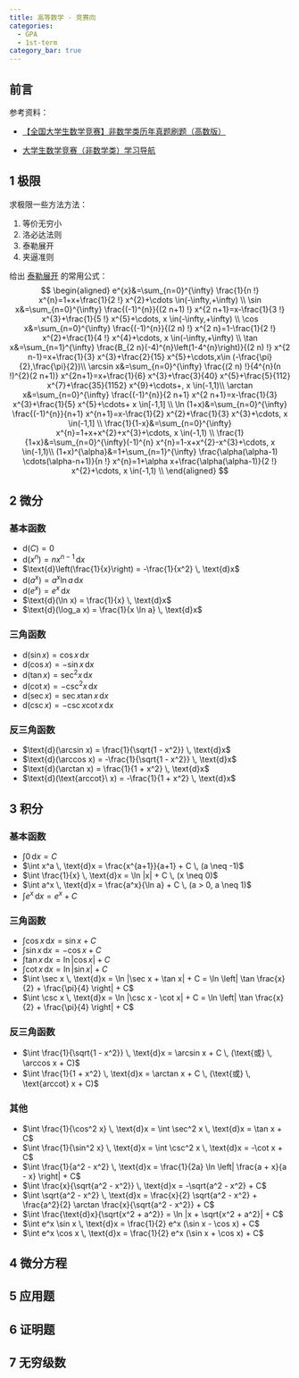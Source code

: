 ```yaml
---
title: 高等数学 - 竞赛向
categories:
  - GPA
  - 1st-term
category_bar: true
---
```


## 前言

参考资料：

- [【全国大学生数学竞赛】非数学类历年真题刷题（高数版）](https://www.bilibili.com/video/BV1N44y1h7Uh/)

- [大学生数学竞赛（非数学类）学习导航](https://zhuanlan.zhihu.com/p/395552547)

## 1 极限

求极限一些方法方法：

1. 等价无穷小
2. 洛必达法则
3. 泰勒展开
4. 夹逼准则

给出 [泰勒展开](https://blog.csdn.net/Infinity_07/article/details/113830088) 的常用公式：
$$
\begin{aligned}
e^{x}&=\sum_{n=0}^{\infty} \frac{1}{n !} x^{n}=1+x+\frac{1}{2 !} x^{2}+\cdots \in(-\infty,+\infty) \\
\sin x&=\sum_{n=0}^{\infty} \frac{(-1)^{n}}{(2 n+1) !} x^{2 n+1}=x-\frac{1}{3 !} x^{3}+\frac{1}{5 !} x^{5}+\cdots, x \in(-\infty,+\infty) \\
\cos x&=\sum_{n=0}^{\infty} \frac{(-1)^{n}}{(2 n) !} x^{2 n}=1-\frac{1}{2 !} x^{2}+\frac{1}{4 !} x^{4}+\cdots, x \in(-\infty,+\infty) \\
\tan x&=\sum_{n=1}^{\infty} \frac{B_{2 n}(-4)^{n}\left(1-4^{n}\right)}{(2 n) !} x^{2 n-1}=x+\frac{1}{3} x^{3}+\frac{2}{15} x^{5}+\cdots,x\in (-\frac{\pi}{2},\frac{\pi}{2})\\
\arcsin x&=\sum_{n=0}^{\infty} \frac{(2 n) !}{4^{n}(n !)^{2}(2 n+1)} x^{2n+1}=x+\frac{1}{6} x^{3}+\frac{3}{40} x^{5}+\frac{5}{112} x^{7}+\frac{35}{1152} x^{9}+\cdots+, x \in(-1,1)\\
\arctan x&=\sum_{n=0}^{\infty} \frac{(-1)^{n}}{2 n+1} x^{2 n+1}=x-\frac{1}{3} x^{3}+\frac{1}{5} x^{5}+\cdots+ x \in[-1,1] \\
\ln (1+x)&=\sum_{n=0}^{\infty} \frac{(-1)^{n}}{n+1} x^{n+1}=x-\frac{1}{2} x^{2}+\frac{1}{3} x^{3}+\cdots, x \in(-1,1] \\
\frac{1}{1-x}&=\sum_{n=0}^{\infty} x^{n}=1+x+x^{2}+x^{3}+\cdots, x \in(-1,1) \\
\frac{1}{1+x}&=\sum_{n=0}^{\infty}(-1)^{n} x^{n}=1-x+x^{2}-x^{3}+\cdots, x \in(-1,1)\\
(1+x)^{\alpha}&=1+\sum_{n=1}^{\infty} \frac{\alpha(\alpha-1) \cdots(\alpha-n+1)}{n !} x^{n}=1+\alpha x+\frac{\alpha(\alpha-1)}{2 !} x^{2}+\cdots, x \in(-1,1) \\
\end{aligned}
$$

## 2 微分

### 基本函数

- $\text{d}(C) = 0$
- $\text{d}(x^n) = nx^{n-1} \, \text{d}x$
- $\text{d}\left(\frac{1}{x}\right) = -\frac{1}{x^2} \, \text{d}x$
- $\text{d}(a^x) = a^x \ln a \, \text{d}x$
- $\text{d}(e^x) = e^x \, \text{d}x$
- $\text{d}(\ln x) = \frac{1}{x} \, \text{d}x$
- $\text{d}(\log_a x) = \frac{1}{x \ln a} \, \text{d}x$

### 三角函数

- $\text{d}(\sin x) = \cos x \, \text{d}x$
- $\text{d}(\cos x) = -\sin x \, \text{d}x$
- $\text{d}(\tan x) = \sec^2 x \, \text{d}x$
- $\text{d}(\cot x) = -\csc^2 x \, \text{d}x$
- $\text{d}(\sec x) = \sec x \tan x \, \text{d}x$
- $\text{d}(\csc x) = -\csc x \cot x \, \text{d}x$

### 反三角函数

- $\text{d}(\arcsin x) = \frac{1}{\sqrt{1 - x^2}} \, \text{d}x$
- $\text{d}(\arccos x) = -\frac{1}{\sqrt{1 - x^2}} \, \text{d}x$
- $\text{d}(\arctan x) = \frac{1}{1 + x^2} \, \text{d}x$
- $\text{d}(\text{arccot}\ x) = -\frac{1}{1 + x^2} \, \text{d}x$

## 3 积分

### 基本函数

- $\int 0 \, \text{d}x = C$
- $\int x^a \, \text{d}x = \frac{x^{a+1}}{a+1} + C \, (a \neq -1)$
- $\int \frac{1}{x} \, \text{d}x = \ln |x| + C \, (x \neq 0)$
- $\int a^x \, \text{d}x = \frac{a^x}{\ln a} + C \, (a > 0, a \neq 1)$
- $\int e^x \, \text{d}x = e^x + C$

### 三角函数

- $\int \cos x \, \text{d}x = \sin x + C$
- $\int \sin x \, \text{d}x = -\cos x + C$
- $\int \tan x \, \text{d}x = \ln |\cos x| + C$
- $\int \cot x \, \text{d}x = \ln |\sin x| + C$
- $\int \sec x \, \text{d}x = \ln |\sec x + \tan x| + C = \ln \left| \tan \frac{x}{2} + \frac{\pi}{4} \right| + C$
- $\int \csc x \, \text{d}x = \ln |\csc x - \cot x| + C = \ln \left| \tan \frac{x}{2} + \frac{\pi}{4} \right| + C$

### 反三角函数

- $\int \frac{1}{\sqrt{1 - x^2}} \, \text{d}x = \arcsin x + C \, (\text{或} \, \arccos x + C)$
- $\int \frac{1}{1 + x^2} \, \text{d}x = \arctan x + C \, (\text{或} \, \text{arccot} x + C)$

### 其他

- $\int \frac{1}{\cos^2 x} \, \text{d}x = \int \sec^2 x \, \text{d}x = \tan x + C$
- $\int \frac{1}{\sin^2 x} \, \text{d}x = \int \csc^2 x \, \text{d}x = -\cot x + C$
- $\int \frac{1}{a^2 - x^2} \, \text{d}x = \frac{1}{2a} \ln \left| \frac{a + x}{a - x} \right| + C$
- $\int \frac{x}{\sqrt{a^2 - x^2}} \, \text{d}x = -\sqrt{a^2 - x^2} + C$
- $\int \sqrt{a^2 - x^2} \, \text{d}x = \frac{x}{2} \sqrt{a^2 - x^2} + \frac{a^2}{2} \arctan \frac{x}{\sqrt{a^2 - x^2}} + C$
- $\int \frac{\text{d}x}{\sqrt{x^2 + a^2}} = \ln |x + \sqrt{x^2 + a^2}| + C$
- $\int e^x \sin x \, \text{d}x = \frac{1}{2} e^x (\sin x - \cos x) + C$
- $\int e^x \cos x \, \text{d}x = \frac{1}{2} e^x (\sin x + \cos x) + C$

## 4 微分方程

## 5 应用题

## 6 证明题

## 7 无穷级数